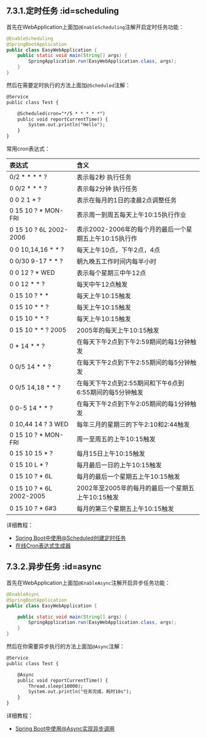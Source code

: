 ## 7.3.1.定时任务      :id=scheduling
首先在WebApplication上面加`@EnableScheduling`注解开启定时任务功能：
```java
@EnableScheduling
@SpringBootApplication
public class EasyWebApplication {
    public static void main(String[] args) {
        SpringApplication.run(EasyWebApplication.class, args);
    }
}
```

然后在需要定时执行的方法上面加`@Scheduled`注解：
```html
@Service
public class Test {

    @Scheduled(cron="*/5 * * * * *")
    public void reportCurrentTime() {
        System.out.println("Hello");
    }
}
```

常用cron表达式：

表达式 | 含义
:--- | :---
0/2 * * * * ?  |   表示每2秒 执行任务
0 0/2 * * * ?    |  表示每2分钟 执行任务
0 0 2 1 * ?   |  表示在每月的1日的凌晨2点调整任务
0 15 10 ? * MON-FRI   |  表示周一到周五每天上午10:15执行作业
0 15 10 ? 6L 2002-2006   |  表示2002-2006年的每个月的最后一个星期五上午10:15执行作
0 0 10,14,16 * * ?  |   每天上午10点，下午2点，4点 
0 0/30 9-17 * * ?   |  朝九晚五工作时间内每半小时 
0 0 12 ? * WED   |   表示每个星期三中午12点 
0 0 12 * * ?   |  每天中午12点触发 
0 15 10 ? * *   |   每天上午10:15触发 
0 15 10 * * ?    |   每天上午10:15触发 
0 15 10 * * ?   |   每天上午10:15触发 
0 15 10 * * ? 2005   |   2005年的每天上午10:15触发 
0 * 14 * * ?    |   在每天下午2点到下午2:59期间的每1分钟触发 
0 0/5 14 * * ?    |  在每天下午2点到下午2:55期间的每5分钟触发 
0 0/5 14,18 * * ?   |    在每天下午2点到2:55期间和下午6点到6:55期间的每5分钟触发 
0 0-5 14 * * ?   |   在每天下午2点到下午2:05期间的每1分钟触发 
0 10,44 14 ? 3 WED  |    每年三月的星期三的下午2:10和2:44触发 
0 15 10 ? * MON-FRI   |   周一至周五的上午10:15触发 
0 15 10 15 * ?   |   每月15日上午10:15触发 
0 15 10 L * ?   |   每月最后一日的上午10:15触发 
0 15 10 ? * 6L   |   每月的最后一个星期五上午10:15触发 
0 15 10 ? * 6L 2002-2005  |   2002年至2005年的每月的最后一个星期五上午10:15触发 
0 15 10 ? * 6#3   |  每月的第三个星期五上午10:15触发


详细教程：
- [Spring Boot中使用@Scheduled创建定时任务](http://blog.didispace.com/springbootscheduled/)
- [在线Cron表达式生成器](http://www.bejson.com/othertools/cron/)


## 7.3.2.异步任务      :id=async
首先在WebApplication上面加`@EnableAsync`注解开启异步任务功能：
```java
@EnableAsync
@SpringBootApplication
public class EasyWebApplication {

    public static void main(String[] args) {
        SpringApplication.run(EasyWebApplication.class, args);
    }
}
```

然后在你需要异步执行的方法上面加`@Async`注解：
```html
@Service
public class Test {

    @Async
    public void reportCurrentTime() {
        Thread.sleep(10000);
        System.out.println("任务完成，耗时10s");
    }
}
```

详细教程：
- [Spring Boot中使用@Async实现异步调用](http://blog.didispace.com/springbootasync/)

